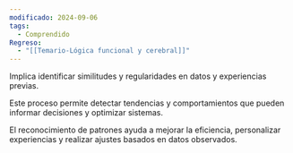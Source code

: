```yaml
---
modificado: 2024-09-06
tags:
  - Comprendido
Regreso:
  - "[[Temario-Lógica funcional y cerebral]]"
---
```

Implica identificar similitudes y regularidades en datos y experiencias previas.

Este proceso permite detectar tendencias y comportamientos que pueden informar decisiones y optimizar sistemas.

El reconocimiento de patrones ayuda a mejorar la eficiencia, personalizar experiencias y realizar ajustes basados en datos observados.




